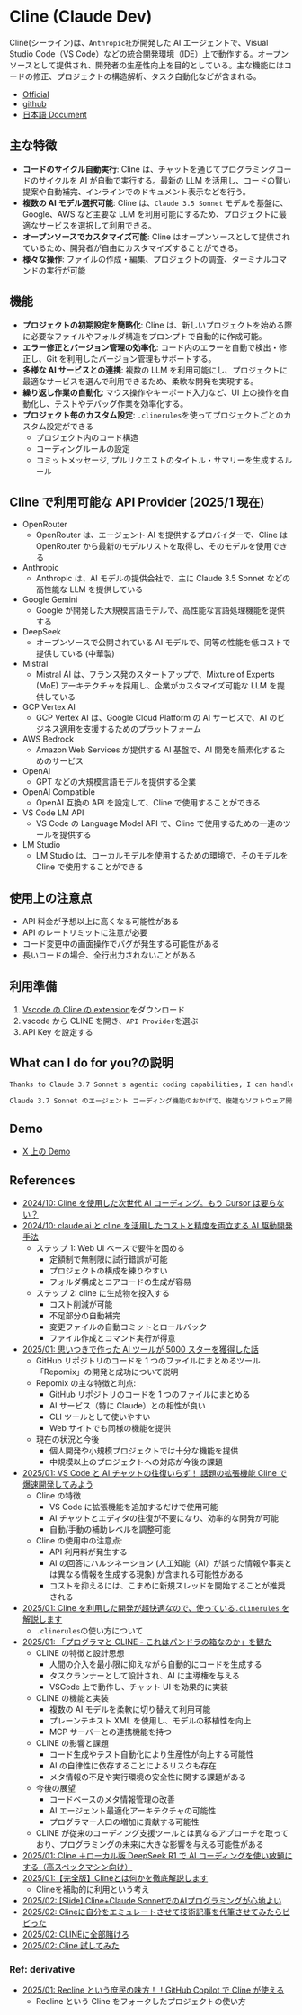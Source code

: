 # Cline (Claude Dev)

Cline(シーライン)は、`Anthropic社`が開発した AI エージェントで、Visual Studio Code（VS Code）などの統合開発環境（IDE）上で動作する。オープンソースとして提供され、開発者の生産性向上を目的としている。主な機能にはコードの修正、プロジェクトの構造解析、タスク自動化などが含まれる。

- [Official](https://cline.bot/)
- [github](https://github.com/cline/cline)
- [日本語 Document](https://github.com/cline/cline/blob/main/locales/ja/README.md)

## 主な特徴

- **コードのサイクル自動実行**: Cline は、チャットを通じてプログラミングコードのサイクルを AI が自動で実行する。最新の LLM を活用し、コードの賢い提案や自動補完、インラインでのドキュメント表示などを行う。
- **複数の AI モデル選択可能**: Cline は、`Claude 3.5 Sonnet` モデルを基盤に、Google、AWS など主要な LLM を利用可能にするため、プロジェクトに最適なサービスを選択して利用できる。
- **オープンソースでカスタマイズ可能**: Cline はオープンソースとして提供されているため、開発者が自由にカスタマイズすることができる。
- **様々な操作**: ファイルの作成・編集、プロジェクトの調査、ターミナルコマンドの実行が可能

## 機能

- **プロジェクトの初期設定を簡略化**: Cline は、新しいプロジェクトを始める際に必要なファイルやフォルダ構造をプロンプトで自動的に作成可能。
- **エラー修正とバージョン管理の効率化**: コード内のエラーを自動で検出・修正し、Git を利用したバージョン管理もサポートする。
- **多様な AI サービスとの連携**: 複数の LLM を利用可能にし、プロジェクトに最適なサービスを選んで利用できるため、柔軟な開発を実現する。
- **繰り返し作業の自動化**: マウス操作やキーボード入力など、UI 上の操作を自動化し、テストやデバッグ作業を効率化する。
- **プロジェクト毎のカスタム設定**: `.clinerules`を使ってプロジェクトごとのカスタム設定ができる
  - プロジェクト内のコード構造
  - コーディングルールの設定
  - コミットメッセージ, プルリクエストのタイトル・サマリーを生成するルール

## Cline で利用可能な API Provider (2025/1 現在)

- OpenRouter
  - OpenRouter は、エージェント AI を提供するプロバイダーで、Cline は OpenRouter から最新のモデルリストを取得し、そのモデルを使用できる
- Anthropic
  - Anthropic は、AI モデルの提供会社で、主に Claude 3.5 Sonnet などの高性能な LLM を提供している
- Google Gemini
  - Google が開発した大規模言語モデルで、高性能な言語処理機能を提供する
- DeepSeek
  - オープンソースで公開されている AI モデルで、同等の性能を低コストで提供している (中華製)
- Mistral
  - Mistral AI は、フランス発のスタートアップで、Mixture of Experts (MoE) アーキテクチャを採用し、企業がカスタマイズ可能な LLM を提供している
- GCP Vertex AI
  - GCP Vertex AI は、Google Cloud Platform の AI サービスで、AI のビジネス適用を支援するためのプラットフォーム
- AWS Bedrock
  - Amazon Web Services が提供する AI 基盤で、AI 開発を簡素化するためのサービス
- OpenAI
  - GPT などの大規模言語モデルを提供する企業
- OpenAI Compatible
  - OpenAI 互換の API を設定して、Cline で使用することができる
- VS Code LM API
  - VS Code の Language Model API で、Cline で使用するための一連のツールを提供する
- LM Studio
  - LM Studio は、ローカルモデルを使用するための環境で、そのモデルを Cline で使用することができる

## 使用上の注意点

- API 料金が予想以上に高くなる可能性がある
- API のレートリミットに注意が必要
- コード変更中の画面操作でバグが発生する可能性がある
- 長いコードの場合、全行出力されないことがある

## 利用準備

1. [Vscode の Cline の extension](https://marketplace.visualstudio.com/items?itemName=saoudrizwan.claude-dev)をダウンロード
2. vscode から CLINE を開き、`API Provider`を選ぶ
3. API Key を設定する

## What can I do for you?の説明

```txt
Thanks to Claude 3.7 Sonnet's agentic coding capabilities, I can handle complex software development tasks step-by-step. With tools that let me create & edit files, explore complex projects, use the browser, and execute terminal commands (after you grant permission), I can assist you in ways that go beyond code completion or tech support. I can even use MCP to create new tools and extend my own capabilities.

Claude 3.7 Sonnet のエージェント コーディング機能のおかげで、複雑なソフトウェア開発タスクを段階的に処理できます。ファイルの作成と編集、複雑なプロジェクトの調査、ブラウザーの使用、ターミナル コマンドの実行 (許可後) ができるツールにより、コード補完やテクニカル サポートを超えた方法でお客様を支援できます。MCP を使用して新しいツールを作成し、独自の機能を拡張することもできます。
```

## Demo

- [X 上の Demo](https://x.com/sdrzn/status/1881761978986934582)

## References

- [2024/10: Cline を使用した次世代 AI コーディング。もう Cursor は要らない？](https://qiita.com/noshut/items/0c1de89c766106b204a8)
- [2024/10: claude.ai と cline を活用したコストと精度を両立する AI 駆動開発手法](https://zenn.dev/sunwood_ai_labs/articles/ai-driven-development-cost-accuracy)
  - ステップ 1: Web UI ベースで要件を固める
    - 定額制で無制限に試行錯誤が可能
    - プロジェクトの構成を練りやすい
    - フォルダ構成とコアコードの生成が容易
  - ステップ 2: cline に生成物を投入する
    - コスト削減が可能
    - 不足部分の自動補完
    - 変更ファイルの自動コミットとロールバック
    - ファイル作成とコマンド実行が得意
- [2025/01: 思いつきで作った AI ツールが 5000 スターを獲得した話](https://zenn.dev/yamadashy/articles/ai-tool-repomix-5000-star)
  - GitHub リポジトリのコードを 1 つのファイルにまとめるツール「Repomix」の開発と成功について説明
  - Repomix の主な特徴と利点:
    - GitHub リポジトリのコードを 1 つのファイルにまとめる
    - AI サービス（特に Claude）との相性が良い
    - CLI ツールとして使いやすい
    - Web サイトでも同様の機能を提供
  - 現在の状況と今後
    - 個人開発や小規模プロジェクトでは十分な機能を提供
    - 中規模以上のプロジェクトへの対応が今後の課題
- [2025/01: VS Code と AI チャットの往復いらず！ 話題の拡張機能 Cline で爆速開発してみよう](https://qiita.com/minorun365/items/b2990a7228e8cc4ed025)
  - Cline の特徴
    - VS Code に拡張機能を追加するだけで使用可能
    - AI チャットとエディタの往復が不要になり、効率的な開発が可能
    - 自動/手動の補助レベルを調整可能
  - Cline の使用中の注意点:
    - API 利用料が発生する
    - AI の回答にハルシネーション (人工知能（AI）が誤った情報や事実とは異なる情報を生成する現象) が含まれる可能性がある
    - コストを抑えるには、こまめに新規スレッドを開始することが推奨される
- [2025/01: Cline を利用した開発が超快適なので、使っている`.clinerules` を解説します](https://zenn.dev/berry_blog/articles/c72564d4d89926)
  - `.clinerules`の使い方について
- [2025/01: 「プログラマと CLINE - これはパンドラの箱なのか」を観た](https://laiso.hatenablog.com/entry/2025/01/27/125645)
  - CLINE の特徴と設計思想
    - 人間の介入を最小限に抑えながら自動的にコードを生成する
    - タスクランナーとして設計され、AI に主導権を与える
    - VSCode 上で動作し、チャット UI を効果的に実装
  - CLINE の機能と実装
    - 複数の AI モデルを柔軟に切り替えて利用可能
    - プレーンテキスト XML を使用し、モデルの移植性を向上
    - MCP サーバーとの連携機能を持つ
  - CLINE の影響と課題
    - コード生成やテスト自動化により生産性が向上する可能性
    - AI の自律性に依存することによるリスクも存在
    - メタ情報の不足や実行環境の安全性に関する課題がある
  - 今後の展望
    - コードベースのメタ情報管理の改善
    - AI エージェント最適化アーキテクチャの可能性
    - プログラマー人口の増加に貢献する可能性
  - CLINE が従来のコーディング支援ツールとは異なるアプローチを取っており、プログラミングの未来に大きな影響を与える可能性がある
- [2025/01: Cline ＋ローカル版 DeepSeek R1 で AI コーディングを使い放題にする（高スペックマシン向け）](https://note.com/cppp_cpchan/n/n92c7795f5939)
- [2025/01:【完全版】Clineとは何かを徹底解説します](https://zenn.dev/aimasaou/articles/d5dfb5a5382440)
  - Clineを補助的に利用という考え
- [2025/02: [Slide] Cline+Claude SonnetでのAIプログラミングが心地よい](https://speakerdeck.com/tomohisa/cline-plus-claude-sonnetdenoaipuroguramingugaxin-di-yoi)
- [2025/02: Clineに自分をエミュレートさせて技術記事を代筆させてみたらビビった](https://zenn.dev/mizchi/articles/auto-mizchi-writer)
- [2025/02: CLINEに全部賭けろ](https://zenn.dev/mizchi/articles/all-in-on-cline)
- [2025/02: Cline 試してみた](https://voluntas.ghost.io/try-cline/)

### Ref: derivative

- [2025/01: Recline という庶民の味方！！GitHub Copilot で Cline が使える](https://sitochablog.pages.dev/posts/recline/)
  - Recline という Cline をフォークしたプロジェクトの使い方
